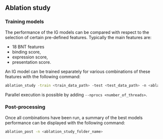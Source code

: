 ## Ablation study

### Training models

The performance of the IG models can be compared with respect to the selection of certain
pre-defined features. Typically the main features are:

- 18 BNT features
- binding score,
- expression score,
- presentation score.

An IG model can be trained separately for various combinations of these features with the following
command:

```bash
ablation_study -train <train_data_path> -test <test_data_path> -n <ablation_study_folder_name> -c <configuration_file>
```

Parallel execution is possible by adding `--nprocs <number_of_threads>`.

### Post-processing

Once all combinations have been run, a summary of the best models performance can be displayed with
the following command:

```bash
ablation_post -n <ablation_study_folder_name>
```
